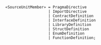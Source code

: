 <!-- This file is generated automatically by infrastructure scripts. Please don't edit by hand. -->

```{ .ebnf .slang-ebnf #SourceUnitMember }
«SourceUnitMember» = PragmaDirective
                   | ImportDirective
                   | ContractDefinition
                   | InterfaceDefinition
                   | LibraryDefinition
                   | StructDefinition
                   | EnumDefinition
                   | FunctionDefinition;
```
